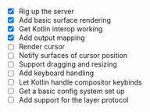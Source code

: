 * [x] Rig up the server
* [x] Add basic surface rendering
* [x] Get Kotlin interop working
* [x] Add output mapping
* [ ] Render cursor
* [ ] Notify surfaces of cursor position
* [ ] Support dragging and resizing
* [ ] Add keyboard handling
* [ ] Let Kotlin handle compositor keybinds
* [ ] Get a basic config system set up
* [ ] Add support for the layer protocol
